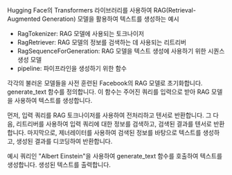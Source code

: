 Hugging Face의 Transformers 라이브러리를 사용하여 RAG(Retrieval-Augmented Generation) 모델을 활용하여 텍스트를 생성하는 예시

* RagTokenizer: RAG 모델에 사용되는 토크나이저
* RagRetriever: RAG 모델의 정보를 검색하는 데 사용되는 리트리버
* RagSequenceForGeneration: RAG 모델을 텍스트 생성에 사용하기 위한 시퀀스 생성 모델
* pipeline: 파이프라인을 생성하기 위한 함수

각각의 불러온 모델들을 사전 훈련된 Facebook의 RAG 모델로 초기화합니다.
generate_text 함수를 정의합니다. 이 함수는 주어진 쿼리를 입력으로 받아 RAG 모델을 사용하여 텍스트를 생성합니다.

먼저, 입력 쿼리를 RAG 토크나이저를 사용하여 전처리하고 텐서로 반환합니다.
그 다음, 리트리버를 사용하여 입력 쿼리에 대한 정보를 검색하고, 검색된 결과를 텐서로 반환합니다.
마지막으로, 제너레이터를 사용하여 검색된 정보를 바탕으로 텍스트를 생성하고, 생성된 결과를 디코딩하여 반환합니다.

예시 쿼리인 "Albert Einstein"을 사용하여 generate_text 함수를 호출하여 텍스트를 생성합니다.
생성된 텍스트를 출력합니다.
